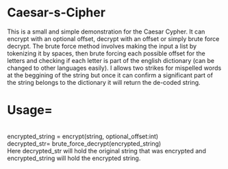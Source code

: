# Caesar-s-Cipher
This is a small and simple demonstration for the Caesar Cypher. It can encrypt with an optional offset, 
decrypt with an offset or simply brute force decrypt. The brute force method involves
making the input a list by tokenizing it by spaces, then brute forcing each possible offset for the letters and checking
if each letter is part of the english dictionary (can be changed to other languages easily). I allows two strikes for mispelled
words at the beggining of the string but once it can confirm a significant part of the string belongs to the
dictionary it will return the de-coded string.
# Usage= 
<br>
encrypted_string = encrypt(string, optional_offset:int)
<br>
decrypted_str= brute_force_decrypt(encrypted_string)
<br>
Here decrypted_str will hold the original string that was encrypted and encrypted_string will hold the encrypted string.

